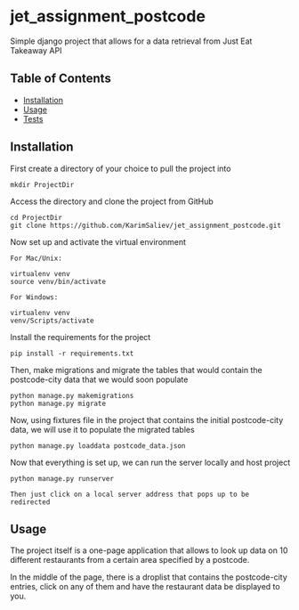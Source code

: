# jet_assignment_postcode
Simple django project that allows for a data retrieval from Just Eat Takeaway API

## Table of Contents

- [Installation](#installation)
- [Usage](#usage)
- [Tests](#tests)

## Installation

First create a directory of your choice to pull the project into
```
mkdir ProjectDir
```
Access the directory and clone the project from GitHub

```
cd ProjectDir
git clone https://github.com/KarimSaliev/jet_assignment_postcode.git
```
Now set up and activate the virtual environment

```
For Mac/Unix:

virtualenv venv
source venv/bin/activate

For Windows:

virtualenv venv
venv/Scripts/activate
```
Install the requirements for the project

```
pip install -r requirements.txt
```

Then, make migrations and migrate the tables that would contain the postcode-city data that we would soon populate

```
python manage.py makemigrations
python manage.py migrate
```

Now, using fixtures file in the project that contains the initial postcode-city data, we will use it to populate the migrated tables

```
python manage.py loaddata postcode_data.json
```

Now that everything is set up, we can run the server locally and host project
```
python manage.py runserver

Then just click on a local server address that pops up to be redirected
```

## Usage
The project itself is a one-page application that allows to look up data on 10 different restaurants from a certain area specified by a postcode.

In the middle of the page, there is a droplist that contains the postcode-city entries, click on any of them and have the restaurant data be displayed to you.



